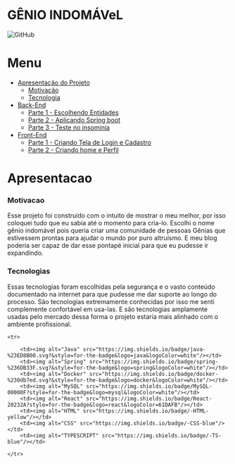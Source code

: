 # GÊNIO INDOMÁVeL
![GitHub](https://img.shields.io/github/license/ArthurItajahy/Blog_pessoal_FrontEnd)
# Menu
<!--ts-->
   * [Apresentação do Projeto](#Apresentacao)
       * [Motivação](#Motivacao)
       * [Tecnologia](#Tecnologias)
   * [Back-End](#Back-End)
       * [Parte 1 - Escolhendo Entidades](#Parte--1-Escolhendo-Entidades)
       * [ Parte 2 - Aplicando Spring boot](#Parte-2-Aplicando-Spring)
       * [ Parte 3 - Teste no insominia](#Parte-3-Teste-No-Insominia)
   * [Front-End](#Front-End)
        * [Parte 1 - Criando Tela de Login e Cadastro](#Parte-1-Criando-Tela-de-Login-e-Cadastro)
        * [Parte 2 - Criando home e Perfil](#Parte-2-Criando-Home-e-Perfil)
     <!--te-->

# Apresentacao

 ### Motivacao
 
 Esse projeto foi construído com o intuito de mostrar o meu melhor, por isso coloquei tudo que eu  sabia até o momento para cria-lo. 
 Escolhi o nome gênio indomável pois queria criar uma comunidade de pessoas Gênias que estivessem prontas para ajudar o mundo por puro altruísmo.  E meu blog poderia ser capaz de dar esse pontapé inicial para que eu pudesse ir expandindo. 
 
 ### Tecnologias
 
 Essas  tecnologias foram escolhidas pela segurança e o vasto conteúdo documentado na internet para que pudesse me dar suporte ao longo do processo. São tecnologias extremamente conhecidas por isso me senti complemente confortável em usa-las. E são tecnologias amplamente usadas pelo mercado dessa forma o projeto estaria mais alinhado com o ambiente profissional.
 
      
      
      
      
<table>

    <tr>
    
        <td><img alt="Java" src="https://img.shields.io/badge/java-%23ED8B00.svg?&style=for-the-badge&logo=java&logoColor=white"/></td>
        <td><img alt="Spring" src="https://img.shields.io/badge/spring-%236DB33F.svg?&style=for-the-badge&logo=spring&logoColor=white"/></td>
        <td><img alt="Docker" src="https://img.shields.io/badge/docker-%230db7ed.svg?&style=for-the-badge&logo=docker&logoColor=white"/></td>
        <td><img alt="MySQL" src="https://img.shields.io/badge/MySQL-00000F?style=for-the-badge&logo=mysql&logoColor=white"/></td>
        <td><img alt="React" src="https://img.shields.io/badge/React-20232A?style=for-the-badge&logo=react&logoColor=61DAFB"/></td>
        <td><img alt="HTML" src="https://img.shields.io/badge/-HTML-yellow"/></td>
        <td><img alt="CSS" src="https://img.shields.io/badge/-CSS-blue"/></td>
        <td><img alt="TYPESCRIPT" src="https://img.shields.io/badge/-TS-blue"/></td>

    </tr>
    
</table>
  
 
